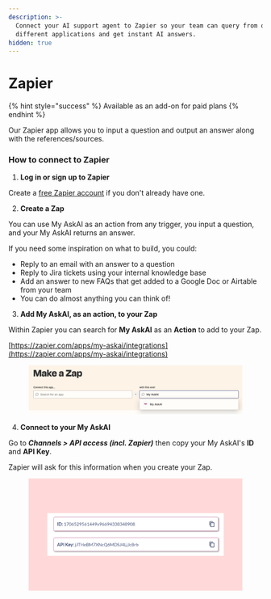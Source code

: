 ```yaml
---
description: >-
  Connect your AI support agent to Zapier so your team can query from over 5,000
  different applications and get instant AI answers.
hidden: true
---
```


# Zapier

{% hint style="success" %}
Available as an add-on for paid plans
{% endhint %}

Our Zapier app allows you to input a question and output an answer along with the references/sources.&#x20;

### How to connect to Zapier

1. **Log in or sign up to Zapier**

Create a [free Zapier account](https://zapier.com/sign-up) if you don't already have one.

2. **Create a Zap**

You can use My AskAI as an action from any trigger, you input a question, and your My AskAI returns an answer.&#x20;

If you need some inspiration on what to build, you could:

* Reply to an email with an answer to a question
* Reply to Jira tickets using your internal knowledge base
* Add an answer to new FAQs that get added to a Google Doc or Airtable from your team
* You can do almost anything you can think of!

3. **Add My AskAI, as an action, to your Zap**

Within Zapier you can search for **My AskAI** as an **Action** to add to your Zap.

[https://zapier.com/apps/my-askai/integrations](https://zapier.com/apps/my-askai/integrations)

<div align="left"><figure><img src="../../.gitbook/assets/image (261).png" alt="" width="563"><figcaption></figcaption></figure></div>

4. **Connect to your My AskAI**

Go to _**Channels > API access (incl. Zapier)**_ then copy your My AskAI's **ID** and **API Key**.

Zapier will ask for this information when you create your Zap.

<figure><img src="../../.gitbook/assets/image (304).png" alt=""><figcaption></figcaption></figure>
